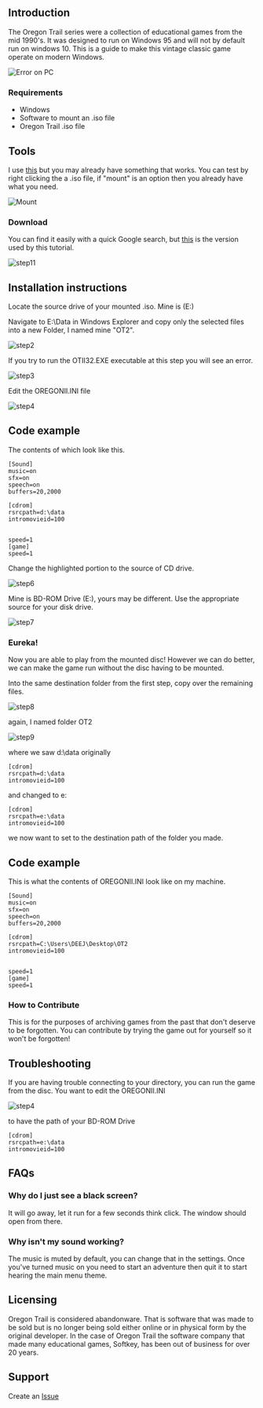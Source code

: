 ## Introduction

The Oregon Trail series were a collection of educational games from the mid 1990's. It was designed to run on Windows 95 and will not by default run on windows 10. This is a guide to make this vintage classic game operate on modern Windows.

![Error on PC](https://raw.githubusercontent.com/derrickdeejhudson/Oregon-Trail-II/main/Images/step1.png "You aren't on Windows '95")

### Requirements

- Windows
- Software to mount an .iso file
- Oregon Trail .iso file

## Tools

I use [this](https://daemon-tools-lite.en.softonic.com/ "Daemon Tools Lite") but you may already have something that works. You can test by right clicking the a .iso file, if "mount" is an option then you already have what you need.

![Mount](https://www.windowscentral.com/sites/wpcentral.com/files/styles/xlarge/public/field/image/2020/11/file-explorer-context-menu-mount-option.jpg)

### Download

You can find it easily with a quick Google search, but [this](https://drive.google.com/file/d/1ZRpL7KFqrYPmRFTfEWE4R_iJDDDRlwTj/view?usp=sharing ".zip folder with .iso of Oregon Trail II") is the version used by this tutorial.

![step11](https://raw.githubusercontent.com/derrickdeejhudson/Oregon-Trail-II/main/Images/step11.png)

## Installation instructions

Locate the source drive of your mounted .iso. Mine is (E:)

Navigate to E:\Data in Windows Explorer and copy only the selected files into a new Folder, I named mine "OT2".

![step2](https://raw.githubusercontent.com/derrickdeejhudson/Oregon-Trail-II/main/Images/step2.png)

If you try to run the OTII32.EXE executable at this step you will see an error.

![step3](https://raw.githubusercontent.com/derrickdeejhudson/Oregon-Trail-II/main/Images/step3.png)

Edit the OREGONII.INI file

![step4](https://raw.githubusercontent.com/derrickdeejhudson/Oregon-Trail-II/main/Images/step4.png)

## Code example

The contents of which look like this.

```
[Sound]
music=on
sfx=on
speech=on
buffers=20,2000

[cdrom]
rsrcpath=d:\data
intromovieid=100


speed=1
[game]
speed=1

```

Change the highlighted portion to the source of CD drive.

![step6](https://raw.githubusercontent.com/derrickdeejhudson/Oregon-Trail-II/main/Images/step6.png)

Mine is BD-ROM Drive (E:), yours may be different. Use the appropriate source for your disk drive.

![step7](https://raw.githubusercontent.com/derrickdeejhudson/Oregon-Trail-II/main/Images/step7.png)

### Eureka!

Now you are able to play from the mounted disc! However we can do better, we can make the game run without the disc having to be mounted.

Into the same destination folder from the first step, copy over the remaining files.

![step8](https://raw.githubusercontent.com/derrickdeejhudson/Oregon-Trail-II/main/Images/step8.png)

again, I named folder OT2

![step9](https://raw.githubusercontent.com/derrickdeejhudson/Oregon-Trail-II/main/Images/step9.png)

where we saw d:\data originally

```
[cdrom]
rsrcpath=d:\data
intromovieid=100
```

and changed to e:

```
[cdrom]
rsrcpath=e:\data
intromovieid=100
```

we now want to set to the destination path of the folder you made.

## Code example

This is what the contents of OREGONII.INI look like on my machine.

```
[Sound]
music=on
sfx=on
speech=on
buffers=20,2000

[cdrom]
rsrcpath=C:\Users\DEEJ\Desktop\OT2
intromovieid=100


speed=1
[game]
speed=1

```

### How to Contribute

This is for the purposes of archiving games from the past that don't deserve to be forgotten. You can contribute by trying the game out for yourself so it won't be forgotten!

## Troubleshooting

If you are having trouble connecting to your directory, you can run the game from the disc. You want to edit the OREGONII.INI

![step4](https://raw.githubusercontent.com/derrickdeejhudson/Oregon-Trail-II/main/Images/step4.png)

to have the path of your BD-ROM Drive

```
[cdrom]
rsrcpath=e:\data
intromovieid=100
```

## FAQs

### Why do I just see a black screen?

It will go away, let it run for a few seconds think click. The window should open from there.

### Why isn't my sound working?

The music is muted by default, you can change that in the settings. Once you've turned music on you need to start an adventure then quit it to start hearing the main menu theme.

## Licensing

Oregon Trail is considered abandonware. That is software that was made to be sold but is no longer being sold either online or in physical form by the original developer. In the case of Oregon Trail the software company that made many educational games, Softkey, has been out of business for over 20 years.

## Support

Create an [Issue](https://github.com/derrickdeejhudson/Oregon-Trail-II/issues)
